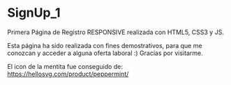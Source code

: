 # SignUp_1
Primera Página de Registro RESPONSIVE realizada con HTML5, CSS3 y JS.

Esta página ha sido realizada con fines demostrativos, para que me conozcan y acceder a alguna oferta laboral :)
Gracias por visitarme.

El icon de la mentita fue conseguido de: https://hellosvg.com/product/peppermint/
